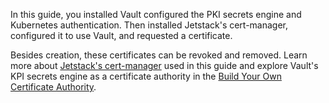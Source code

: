 In this guide, you installed Vault configured the PKI secrets engine and
Kubernetes authentication. Then installed Jetstack's cert-manager, configured it
to use Vault, and requested a certificate.

Besides creation, these certificates can be revoked and removed. Learn more about
[Jetstack's cert-manager](https://cert-manager.io/) used in this guide and
explore Vault's KPI secrets engine as a certificate authority in the [Build Your
Own Certificate Authority](https://learn.hashicorp.com/vault/secrets-management/sm-pki-engine).
